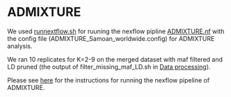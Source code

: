 # ADMIXTURE
We used [runnextflow.sh](runnextflow.sh) for ruuning the nexflow pipline [ADMIXTURE.nf](ADMIXTURE.nf) with the config file (ADMIXTURE_Samoan_worldwide.config) for ADMIXTURE analysis.

We ran 10 replicates for K=2-9 on the merged dataset with maf filtered and LD pruned (the output of filter_missing_maf_LD.sh in [Data processing](../Data_processing/)).

Please see [here](https://github.com/YourePrettyGood/PIBv1_manuscript/blob/main/Instructions/ADMIXTURE_README.md) for the instructions for running the nexflow pipeline of ADMIXTURE.
